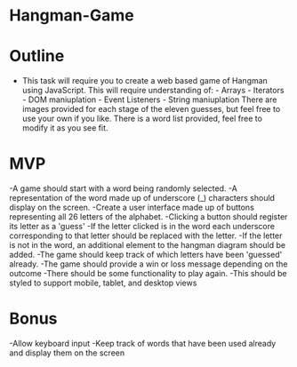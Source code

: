 # Hangman-Game

# Outline

- This task will require you to create a web based game of Hangman using JavaScript.
  This will require understanding of: - Arrays - Iterators - DOM maniuplation - Event Listeners - String maniuplation There are images provided for each stage of the eleven guesses, but feel free to use your own if you like. There is a word list provided, feel free to modify it as you see fit.

# MVP

-A game should start with a word being randomly selected.
-A representation of the word made up of underscore (\_) characters should display on the screen.
-Create a user interface made up of buttons representing all 26 letters of the alphabet.
-Clicking a button should register its letter as a 'guess'
-If the letter clicked is in the word each underscore corresponding to that letter should be replaced with the letter.
-If the letter is not in the word, an additional element to the hangman diagram should be added.
-The game should keep track of which letters have been 'guessed' already.
-The game should provide a win or loss message depending on the outcome
-There should be some functionality to play again.
-This should be styled to support mobile, tablet, and desktop views

# Bonus

-Allow keyboard input
-Keep track of words that have been used already and display them on the screen
